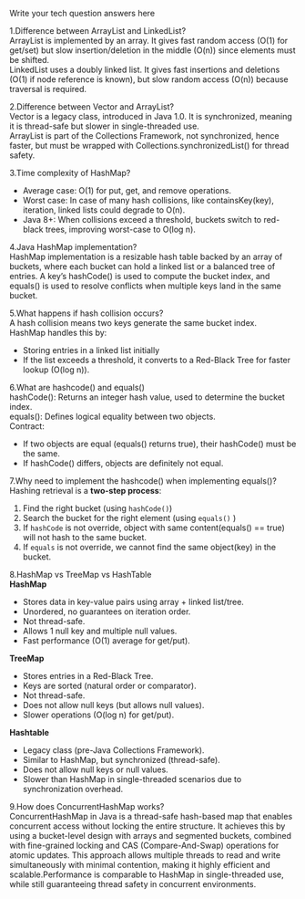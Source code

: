 Write your tech question answers here

1.Difference between ArrayList and LinkedList?
<br>ArrayList is implemented by an array. It gives fast random access (O(1) for get/set) but slow insertion/deletion in the middle (O(n)) since elements must be shifted.
<br>LinkedList uses a doubly linked list. It gives fast insertions and deletions (O(1) if node reference is known), but slow random access (O(n)) because traversal is required.

2.Difference between Vector and ArrayList?
<br>Vector is a legacy class, introduced in Java 1.0. It is synchronized, meaning it is thread-safe but slower in single-threaded use.
<br>ArrayList is part of the Collections Framework, not synchronized, hence faster, but must be wrapped with Collections.synchronizedList() for thread safety.

3.Time complexity of HashMap?
- Average case: O(1) for put, get, and remove operations.
- Worst case: In case of many hash collisions, like containsKey(key), iteration, linked lists could degrade to O(n).
- Java 8+: When collisions exceed a threshold, buckets switch to red-black trees, improving worst-case to O(log n).

4.Java HashMap implementation?
<br>HashMap implementation is a resizable hash table backed by an array of buckets, where each bucket can hold a linked list or a balanced tree of entries. A key’s hashCode() is used to compute the bucket index, and equals() is used to resolve conflicts when multiple keys land in the same bucket.


5.What happens if hash collision occurs?
<br>A hash collision means two keys generate the same bucket index.
<br>HashMap handles this by:
- Storing entries in a linked list initially
- If the list exceeds a threshold, it converts to a Red-Black Tree for faster lookup (O(log n)).

6.What are hashcode() and equals()
<br>hashCode(): Returns an integer hash value, used to determine the bucket index.
<br>equals(): Defines logical equality between two objects.
<br>Contract:
- If two objects are equal (equals() returns true), their hashCode() must be the same.
- If hashCode() differs, objects are definitely not equal.

7.Why need to implement the hashcode() when implementing equals()?
Hashing retrieval is a **two-step process**:
1. Find the right bucket (using `hashCode()`)
2. Search the bucket for the right element (using `equals()` )
3. If `hashCode` is not override, object with same content(equals() == true) will not hash to the same bucket.
4. If `equals` is not override, we cannot find the same object(key) in the bucket.

8.HashMap vs TreeMap vs HashTable
<br>**HashMap**
- Stores data in key-value pairs using array + linked list/tree.
- Unordered, no guarantees on iteration order.
- Not thread-safe.
- Allows 1 null key and multiple null values.
- Fast performance (O(1) average for get/put).

**TreeMap**
- Stores entries in a Red-Black Tree.
- Keys are sorted (natural order or comparator).
- Not thread-safe.
- Does not allow null keys (but allows null values).
- Slower operations (O(log n) for get/put).

**Hashtable**
- Legacy class (pre-Java Collections Framework).
- Similar to HashMap, but synchronized (thread-safe).
- Does not allow null keys or null values.
- Slower than HashMap in single-threaded scenarios due to synchronization overhead.

9.How does ConcurrentHashMap works?
<br>ConcurrentHashMap in Java is a thread-safe hash-based map that enables concurrent access without locking the entire structure. It achieves this by using a bucket-level design with arrays and segmented buckets, combined with fine-grained locking and CAS (Compare-And-Swap) operations for atomic updates. This approach allows multiple threads to read and write simultaneously with minimal contention, making it highly efficient and scalable.Performance is comparable to HashMap in single-threaded use, while still guaranteeing thread safety in concurrent environments.